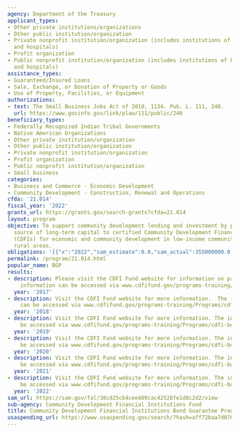 ```yaml
---
agency: Department of the Treasury
applicant_types:
- Other private institutions/organizations
- Other public institution/organization
- Private nonprofit institution/organization (includes institutions of higher education
  and hospitals)
- Profit organization
- Public nonprofit institution/organization (includes institutions of higher education
  and hospitals)
assistance_types:
- Guaranteed/Insured Loans
- Sale, Exchange, or Donation of Property or Goods
- Use of Property, Facilities, or Equipment
authorizations:
- text: The Small Business Jobs Act of 2010, 1134. Pub. L. 111, 240.
  url: https://www.govinfo.gov/link/plaw/111/public/240
beneficiary_types:
- Federally Recognized Indian Tribal Governments
- Native American Organizations
- Other private institution/organization
- Other public institution/organization
- Private nonprofit institution/organization
- Profit organization
- Public nonprofit institution/organization
- Small business
categories:
- Business and Commerce - Economic Development
- Community Development - Construction, Renewal and Operations
cfda: '21.014'
fiscal_year: '2022'
grants_url: https://grants.gov/search-grants?cfda=21.014
layout: program
objective: To support community development lending and investment by providing a
  source of long-term capital to certified Community Development Financial Institutions
  (CDFIs) for economic and community development in low-income communities and underserved
  rural areas.
obligations: '[{"x":"2022","sam_estimate":0.0,"sam_actual":355000000.0,"usa_spending_actual":0.0},{"x":"2023","sam_estimate":400000000.0,"sam_actual":0.0,"usa_spending_actual":0.0},{"x":"2024","sam_estimate":500000000.0,"sam_actual":0.0,"usa_spending_actual":0.0}]'
permalink: /program/21.014.html
popular_name: BGP
results:
- description: Please visit the CDFI Fund website for information on program accomplishments.  The
    information can be accessed via www.cdfifund.gov/programs-training/Programs/cdfi-bond.
  year: '2017'
- description: Visit the CDFI Fund website for more information.  The information
    can be accessed via www.cdfifund.gov/programs-training/Programs/cdfi-bond.
  year: '2018'
- description: Visit the CDFI Fund website for more information. The information can
    be accessed via www.cdfifund.gov/programs-training/Programs/cdfi-bond.
  year: '2019'
- description: Visit the CDFI Fund website for more information. The information can
    be accessed via www.cdfifund.gov/programs-training/Programs/cdfi-bond.
  year: '2020'
- description: Visit the CDFI Fund website for more information. The information can
    be accessed via www.cdfifund.gov/programs-training/Programs/cdfi-bond.
  year: '2021'
- description: Visit the CDFI Fund website for more information. The information can
    be accessed via www.cdfifund.gov/programs-training/Programs/cdfi-bond.
  year: '2022'
sam_url: https://sam.gov/fal/38cd25cb4cee409cac42528fe1d8c2d2/view
sub-agency: Community Development Financial Institutions Fund
title: Community Development Financial Institutions Bond Guarantee Program
usaspending_url: https://www.usaspending.gov/search/?hash=aff72baa7d07073a7092b05022a89da3
---
```

